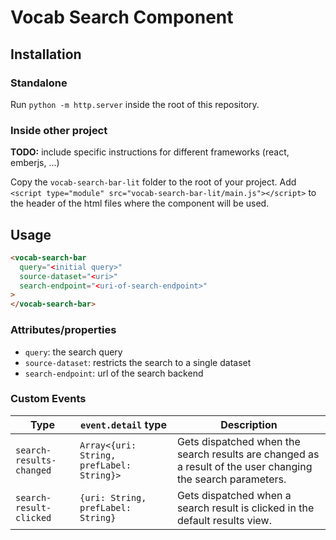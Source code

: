 # Vocab Search Component

## Installation

### Standalone

Run `python -m http.server` inside the root of this repository.

### Inside other project

**TODO:** include specific instructions for different frameworks (react, emberjs, ...)

Copy the `vocab-search-bar-lit` folder to the root of your project. Add `<script type="module" src="vocab-search-bar-lit/main.js"></script>` to the header of the html files where the component will be used.

## Usage

```html
<vocab-search-bar
  query="<initial query>"
  source-dataset="<uri>"
  search-endpoint="<uri-of-search-endpoint>"
>
</vocab-search-bar>
```

### Attributes/properties

- `query`: the search query
- `source-dataset`: restricts the search to a single dataset
- `search-endpoint`: url of the search backend

### Custom Events
| Type                     | `event.detail` type                       | Description                                                                                                 |
|--------------------------|-------------------------------------------|-------------------------------------------------------------------------------------------------------------|
| `search-results-changed` | `Array<{uri: String, prefLabel: String}>` | Gets dispatched when the search results are changed as a result of the user changing the search parameters. |
| `search-result-clicked`  | `{uri: String, prefLabel: String}`        | Gets dispatched when a search result is clicked in the default results view.                                |